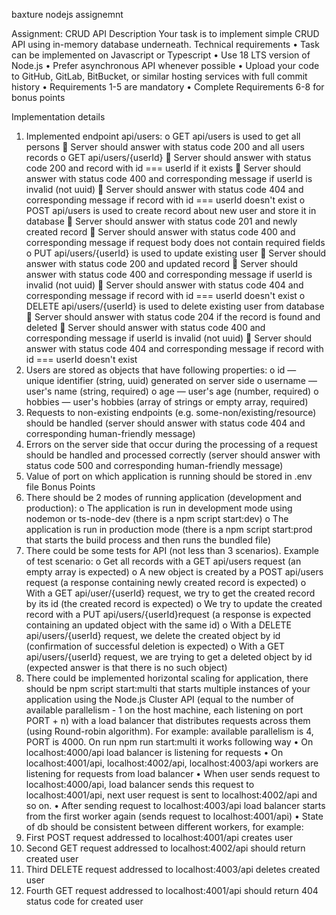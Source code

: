 baxture nodejs assignemnt

Assignment: CRUD API
Description
Your task is to implement simple CRUD API using in-memory database underneath.
Technical requirements
•	Task can be implemented on Javascript or Typescript
•	Use 18 LTS version of Node.js
•	Prefer asynchronous API whenever possible
•	Upload your code to GitHub, GitLab, BitBucket, or similar hosting services with full commit history
•	Requirements 1-5 are mandatory
•	Complete Requirements 6-8 for bonus points


Implementation details
1.	Implemented endpoint api/users: 
o	GET api/users is used to get all persons 
	Server should answer with status code 200 and all users records
o	GET api/users/{userId} 
	Server should answer with status code 200 and record with id === userId if it exists
	Server should answer with status code 400 and corresponding message if userId is invalid (not uuid)
	Server should answer with status code 404 and corresponding message if record with id === userId doesn't exist
o	POST api/users is used to create record about new user and store it in database 
	Server should answer with status code 201 and newly created record
	Server should answer with status code 400 and corresponding message if request body does not contain required fields
o	PUT api/users/{userId} is used to update existing user 
	Server should answer with status code 200 and updated record
	Server should answer with status code 400 and corresponding message if userId is invalid (not uuid)
	Server should answer with status code 404 and corresponding message if record with id === userId doesn't exist
o	DELETE api/users/{userId} is used to delete existing user from database 
	Server should answer with status code 204 if the record is found and deleted
	Server should answer with status code 400 and corresponding message if userId is invalid (not uuid)
	Server should answer with status code 404 and corresponding message if record with id === userId doesn't exist
2.	Users are stored as objects that have following properties: 
o	id — unique identifier (string, uuid) generated on server side
o	username — user's name (string, required)
o	age — user's age (number, required)
o	hobbies — user's hobbies (array of strings or empty array, required)
3.	Requests to non-existing endpoints (e.g. some-non/existing/resource) should be handled (server should answer with status code 404 and corresponding human-friendly message)
4.	Errors on the server side that occur during the processing of a request should be handled and processed correctly (server should answer with status code 500 and corresponding human-friendly message)
5.	Value of port on which application is running should be stored in .env file
Bonus Points
6.	There should be 2 modes of running application (development and production): 
o	The application is run in development mode using nodemon or ts-node-dev (there is a npm script start:dev)
o	The application is run in production mode (there is a npm script start:prod that starts the build process and then runs the bundled file)
7.	There could be some tests for API (not less than 3 scenarios). Example of test scenario: 
o	Get all records with a GET api/users request (an empty array is expected)
o	A new object is created by a POST api/users request (a response containing newly created record is expected)
o	With a GET api/user/{userId} request, we try to get the created record by its id (the created record is expected)
o	We try to update the created record with a PUT api/users/{userId}request (a response is expected containing an updated object with the same id)
o	With a DELETE api/users/{userId} request, we delete the created object by id (confirmation of successful deletion is expected)
o	With a GET api/users/{userId} request, we are trying to get a deleted object by id (expected answer is that there is no such object)
8.	There could be implemented horizontal scaling for application, there should be npm script start:multi that starts multiple instances of your application using the Node.js Cluster API (equal to the number of available parallelism - 1 on the host machine, each listening on port PORT + n) with a load balancer that distributes requests across them (using Round-robin algorithm). For example: available parallelism is 4, PORT is 4000. On run npm run start:multi it works following way
•	On localhost:4000/api load balancer is listening for requests
•	On localhost:4001/api, localhost:4002/api, localhost:4003/api workers are listening for requests from load balancer
•	When user sends request to localhost:4000/api, load balancer sends this request to localhost:4001/api, next user request is sent to localhost:4002/api and so on.
•	After sending request to localhost:4003/api load balancer starts from the first worker again (sends request to localhost:4001/api)
•	State of db should be consistent between different workers, for example: 
1.	First POST request addressed to localhost:4001/api creates user
2.	Second GET request addressed to localhost:4002/api should return created user
3.	Third DELETE request addressed to localhost:4003/api deletes created user
4.	Fourth GET request addressed to localhost:4001/api should return 404 status code for created user

